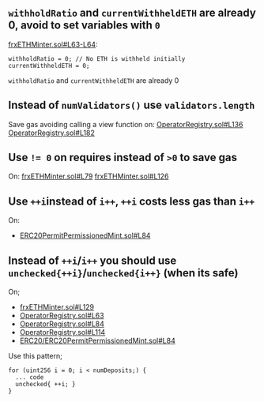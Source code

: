 
## `withholdRatio` and `currentWithheldETH` are already 0, avoid to set variables with `0`

[frxETHMinter.sol#L63-L64](https://github.com/code-423n4/2022-09-frax/blob/55ea6b1ef3857a277e2f47d42029bc0f3d6f9173/src/frxETHMinter.sol#L63-L64):
```
withholdRatio = 0; // No ETH is withheld initially
currentWithheldETH = 0;
```
`withholdRatio` and `currentWithheldETH` are already 0

## Instead of `numValidators()` use `validators.length`
Save gas avoiding calling a view function on:
[OperatorRegistry.sol#L136](https://github.com/code-423n4/2022-09-frax/blob/55ea6b1ef3857a277e2f47d42029bc0f3d6f9173/src/OperatorRegistry.sol#L136)
[OperatorRegistry.sol#L182](https://github.com/code-423n4/2022-09-frax/blob/55ea6b1ef3857a277e2f47d42029bc0f3d6f9173/src/OperatorRegistry.sol#L182)


## Use `!= 0` on requires instead of `>0` to save gas
On:
[frxETHMinter.sol#L79](https://github.com/code-423n4/2022-09-frax/blob/55ea6b1ef3857a277e2f47d42029bc0f3d6f9173/src/frxETHMinter.sol#L79)
[frxETHMinter.sol#L126](https://github.com/code-423n4/2022-09-frax/blob/55ea6b1ef3857a277e2f47d42029bc0f3d6f9173/src/frxETHMinter.sol#L126)



## Use `++i`instead of `i++`, `++i` costs less gas than `i++`
On:
- [ERC20PermitPermissionedMint.sol#L84](https://github.com/code-423n4/2022-09-frax/blob/55ea6b1ef3857a277e2f47d42029bc0f3d6f9173/src/ERC20/ERC20PermitPermissionedMint.sol#L84)

## Instead of `++i`/`i++` you should use `unchecked{++i}`/`unchecked{i++}` (when its safe)

On;
- [frxETHMinter.sol#L129](https://github.com/code-423n4/2022-09-frax/blob/55ea6b1ef3857a277e2f47d42029bc0f3d6f9173/src/frxETHMinter.sol#L129)
- [OperatorRegistry.sol#L63](https://github.com/code-423n4/2022-09-frax/blob/55ea6b1ef3857a277e2f47d42029bc0f3d6f9173/src/OperatorRegistry.sol#L63)
- [OperatorRegistry.sol#L84](https://github.com/code-423n4/2022-09-frax/blob/55ea6b1ef3857a277e2f47d42029bc0f3d6f9173/src/OperatorRegistry.sol#L84)
- [OperatorRegistry.sol#L114](https://github.com/code-423n4/2022-09-frax/blob/55ea6b1ef3857a277e2f47d42029bc0f3d6f9173/src/OperatorRegistry.sol#L114)
- [ERC20/ERC20PermitPermissionedMint.sol#L84](https://github.com/code-423n4/2022-09-frax/blob/55ea6b1ef3857a277e2f47d42029bc0f3d6f9173/src/ERC20/ERC20PermitPermissionedMint.sol#L84)

Use this pattern;
```solidity
for (uint256 i = 0; i < numDeposits;) {
  ... code
  unchecked{ ++i; }
}
```
